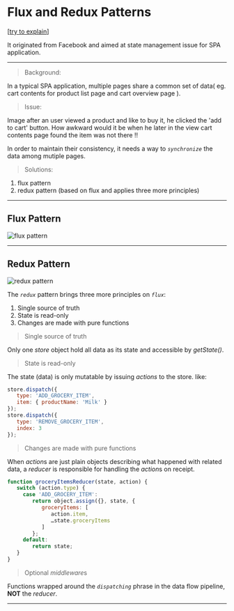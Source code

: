 # Flux and Redux Patterns
[[try to explain][flux_redux]]

It originated from Facebook and aimed at state management issue for SPA application.

---

>Background:

In a typical SPA application, multiple pages share a common set of data( eg. cart contents for product list page and cart overview page ).

>Issue:

Image after an user viewed a product and like to buy it, he clicked the 'add to cart' button. How awkward would it be when he later in the view cart contents page found the item was not there !!   

In order to maintain their consistency, it needs a way to _`synchronize`_ the data among mutiple pages.

>Solutions:
1. flux pattern
1. redux pattern (based on flux and applies three more principles)

---

## Flux Pattern
![flux pattern](https://www.dotnetcurry.com/images/reactjs/redux/flux-pattern.png)

---

## Redux Pattern
![redux pattern](https://www.dotnetcurry.com/images/reactjs/redux/redux.png)


The *`redux`* pattern brings three more principles on *`flux`*:
1. Single source of truth
2. State is read-only
3. Changes are made with pure functions

> Single source of truth

Only one *store* object hold all data as its state and accessible by *getState()*.

> State is read-only

The state (data) is only mutatable by issuing *actions* to the store. like:
```javascript
store.dispatch({
   type: 'ADD_GROCERY_ITEM',
   item: { productName: 'Milk' } 
});
store.dispatch({
   type: 'REMOVE_GROCERY_ITEM',
   index: 3
});
```

> Changes are made with pure functions

When *action*s are just plain objects describing what happened with related data, a *reducer* is responsible for handling the *action*s on receipt. 
```javascript
function groceryItemsReducer(state, action) {
   switch (action.type) {
     case 'ADD_GROCERY_ITEM':
        return object.assign({}, state, {
           groceryItems: [
              action.item,
              …state.groceryItems
           ]
        };
     default:
        return state;
   }
}
```

> Optional *middleware*s

Functions wrapped around the *`dispatching`* phrase in the data flow pipeline, **NOT** the *reducer*.



---

[flux_redux]: https://www.dotnetcurry.com/reactjs/1356/redux-pattern-tutorial